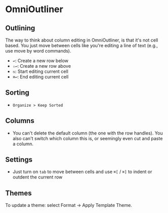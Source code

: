 # OmniOutliner

## Outlining

The way to think about column editing in OmniOutliner, is that it's not cell based. You just move between cells like you're editing a line of text (e.g., use move by word commands).

- `↩`: Create a new row below
- `⇧↩`: Create a new row above
- `⎋`: Start editing current cell
- `⌘↩`: End editing current cell

## Sorting

- `Organize > Keep Sorted`

## Columns

- You can't delete the default column (the one with the row handles). You also can't switch which column this is, or seemingly even cut and paste a column.

## Settings

- Just turn on `tab` to move between cells and use `⌘[` / `⌘]` to indent or outdent the current row

## Themes

To update a theme: select Format -> Apply Template Theme.
